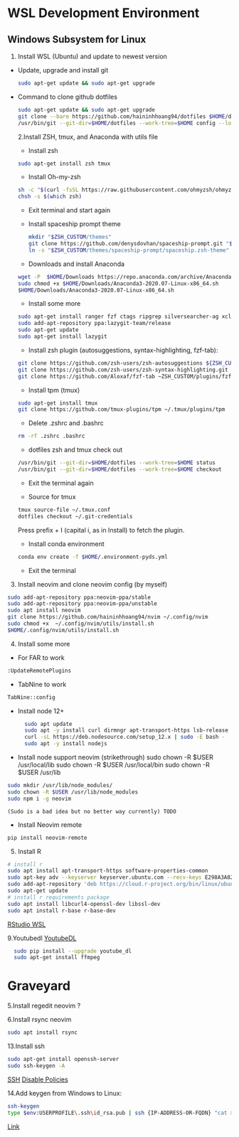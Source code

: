 # WSL Development Environment

## Windows Subsystem for Linux

1. Install WSL (Ubuntu) and update to newest version

- Update, upgrade and install git
  ```bash
  sudo apt-get update && sudo apt-get upgrade
  ```
- Command to clone github dotfiles

  ```bash
  sudo apt-get update && sudo apt-get upgrade
  git clone --bare https://github.com/haininhhoang94/dotfiles $HOME/dotfiles
  /usr/bin/git --git-dir=$HOME/dotfiles --work-tree=$HOME config --local status.showUntrackedFiles no
  ```

  2.Install ZSH, tmux, and Anaconda with utils file

  - Install zsh

  ```bash
  sudo apt-get install zsh tmux
  ```

  - Install Oh-my-zsh

  ```bash
  sh -c "$(curl -fsSL https://raw.githubusercontent.com/ohmyzsh/ohmyzsh/master/tools/install.sh)"
  chsh -s $(which zsh)
  ```

  - Exit terminal and start again

  - Install spaceship prompt theme

    ```bash
    mkdir "$ZSH_CUSTOM/themes"
    git clone https://github.com/denysdovhan/spaceship-prompt.git "$ZSH_CUSTOM/themes/spaceship-prompt"
    ln -s "$ZSH_CUSTOM/themes/spaceship-prompt/spaceship.zsh-theme" "$ZSH_CUSTOM/themes/spaceship.zsh-theme"
    ```

  - Downloads and install Anaconda

  ```bash
  wget -P  $HOME/Downloads https://repo.anaconda.com/archive/Anaconda3-2020.07-Linux-x86_64.sh
  sudo chmod +x $HOME/Downloads/Anaconda3-2020.07-Linux-x86_64.sh
  $HOME/Downloads/Anaconda3-2020.07-Linux-x86_64.sh
  ```

  - Install some more

  ```bash
  sudo apt-get install ranger fzf ctags ripgrep silversearcher-ag xclip
  sudo add-apt-repository ppa:lazygit-team/release
  sudo apt-get update
  sudo apt-get install lazygit
  ```

  - Install zsh plugin (autosuggestions, syntax-highlighting, fzf-tab):

  ```bash
  git clone https://github.com/zsh-users/zsh-autosuggestions ${ZSH_CUSTOM:-~/.oh-my-zsh/custom}/plugins/zsh-autosuggestions
  git clone https://github.com/zsh-users/zsh-syntax-highlighting.git ${ZSH_CUSTOM:-~/.oh-my-zsh/custom}/plugins/zsh-syntax-highlighting
  git clone https://github.com/Aloxaf/fzf-tab ~ZSH_CUSTOM/plugins/fzf-tab
  ```

  - Install tpm (tmux)

  ```bash
  sudo apt-get install tmux
  git clone https://github.com/tmux-plugins/tpm ~/.tmux/plugins/tpm
  ```

  - Delete .zshrc and .bashrc

  ```bash
  rm -rf .zshrc .bashrc
  ```

  - dotfiles zsh and tmux check out

  ```bash
  /usr/bin/git --git-dir=$HOME/dotfiles --work-tree=$HOME status
  /usr/bin/git --git-dir=$HOME/dotfiles --work-tree=$HOME checkout
  ```

  - Exit the terminal again

  - Source for tmux

  ```bash
  tmux source-file ~/.tmux.conf
  dotfiles checkout ~/.git-credentials
  ```

  Press prefix + I (capital i, as in Install) to fetch the plugin.

  - Install conda environment

  ```bash
  conda env create -f $HOME/.environment-pyds.yml
  ```

  - Exit the terminal

3. Install neovim and clone neovim config (by myself)

```bash
sudo add-apt-repository ppa:neovim-ppa/stable
sudo add-apt-repository ppa:neovim-ppa/unstable
sudo apt install neovim
git clone https://github.com/haininhhoang94/nvim ~/.config/nvim
sudo chmod +x  ~/.config/nvim/utils/install.sh
$HOME/.config/nvim/utils/install.sh
```

4. Install some more

- For FAR to work

```bash
:UpdateRemotePlugins
```

- TabNine to work

```bash
TabNine::config
```

- Install node 12+

  ```bash
    sudo apt update
    sudo apt -y install curl dirmngr apt-transport-https lsb-release ca-certificates
    curl -sL https://deb.nodesource.com/setup_12.x | sudo -E bash -
    sudo apt -y install nodejs

  ```

- Install node support neovim
  (strikethrough)
  sudo chown -R $USER /usr/local/lib
  sudo chown -R $USER /usr/local/bin
  sudo chown -R $USER /usr/lib

```bash
sudo mkdir /usr/lib/node_modules/
sudo chown -R $USER /usr/lib/node_modules
sudo npm i -g neovim
```

    (Sudo is a bad idea but no better way currently) TODO

- Install Neovim remote

```bash
pip install neovim-remote
```

5. Install R

```bash
# install r
sudo apt install apt-transport-https software-properties-common
sudo apt-key adv --keyserver keyserver.ubuntu.com --recv-keys E298A3A825C0D65DFD57CBB651716619E084DAB9
sudo add-apt-repository 'deb https://cloud.r-project.org/bin/linux/ubuntu focal-cran40/'
sudo apt-get update
# install r requirements package
sudo apt install libcurl4-openssl-dev libssl-dev
sudo apt install r-base r-base-dev
```

[RStudio WSL](https://support.rstudio.com/hc/en-us/articles/360049776974-Using-RStudio-Server-in-Windows-WSL2)

9.Youtubedl
[YoutubeDL](https://ytdl-org.github.io/youtube-dl/download.html)

```bash
  sudo pip install --upgrade youtube_dl
  sudo apt-get install ffmpeg
```

# Graveyard

5.Install regedit neovim ?

6.Install rsync neovim

```bash
sudo apt install rsync
```

13.Install ssh

```bash
sudo apt-get install openssh-server
sudo ssh-keygen -A
```

[SSH](https://www.hanselman.com/blog/how-to-ssh-into-wsl2-on-windows-10-from-an-external-machine)
[Disable Policies](https://stackoverflow.com/questions/41117421/ps1-cannot-be-loaded-because-running-scripts-is-disabled-on-this-system)

14.Add keygen from Windows to Linux:
```bash
ssh-keygen
type $env:USERPROFILE\.ssh\id_rsa.pub | ssh {IP-ADDRESS-OR-FQDN} "cat >> .ssh/authorized_keys"
```
[Link](https://code.visualstudio.com/docs/remote/ssh)